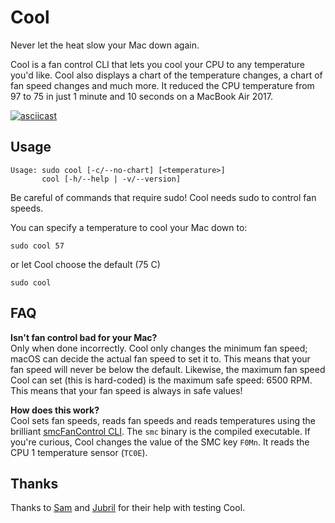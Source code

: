 # Cool

Never let the heat slow your Mac down again. 

Cool is a fan control CLI that lets you cool your CPU to any temperature you'd like. Cool also displays a chart of the temperature changes, a chart of fan speed changes and much more. It reduced the CPU temperature from 97 to 75 in just 1 minute and 10 seconds on a MacBook Air 2017. 

[![asciicast](https://asciinema.org/a/400179.svg)](https://asciinema.org/a/400179?speed=2)

## Usage
```text
Usage: sudo cool [-c/--no-chart] [<temperature>]
       cool [-h/--help | -v/--version]
```

Be careful of commands that require sudo! Cool needs sudo to control fan speeds.

You can specify a temperature to cool your Mac down to:
```shell
sudo cool 57
```
or let Cool choose the default (75 C)
```
sudo cool
```

## FAQ

**Isn't fan control bad for your Mac?**  
Only when done incorrectly. Cool only changes the minimum fan speed; macOS can decide the actual fan speed to set it to. This means that your fan speed will never be below the default. Likewise, the maximum fan speed Cool can set (this is hard-coded) is the maximum safe speed: 6500 RPM. This means that your fan speed is always in safe values!

**How does this work?**  
Cool sets fan speeds, reads fan speeds and reads temperatures using the brilliant [smcFanControl CLI](https://github.com/hholtmann/smcFanControl/tree/master/smc-command). The `smc` binary is the compiled executable. If you're curious, Cool changes the value of the SMC key `F0Mn`. It reads the CPU 1 temperature sensor (`TC0E`).

## Thanks

Thanks to [Sam](https://github.com/sampoder) and [Jubril](https://github.com/s1ntaxe770r) for their help with testing Cool.
